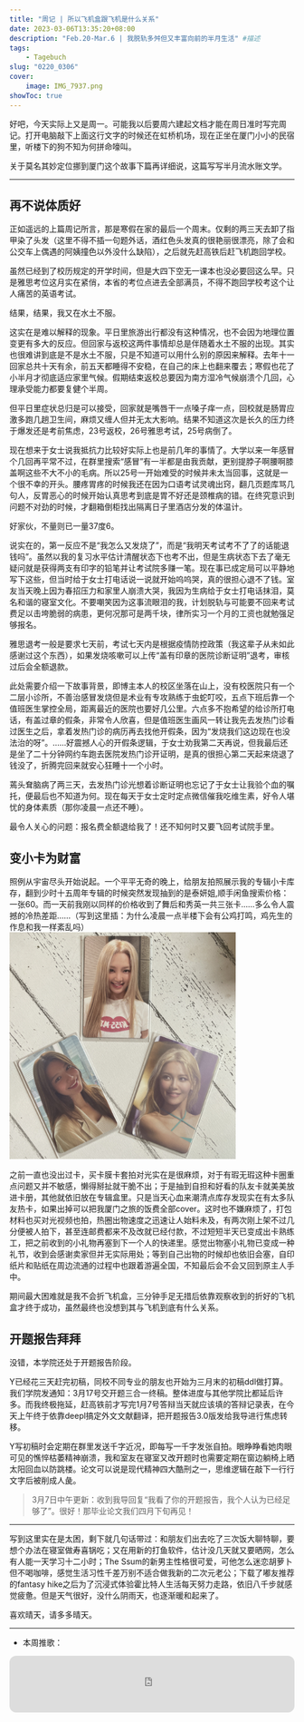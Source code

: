 ```yaml
---
title: "周记 | 所以飞机盒跟飞机是什么关系"
date: 2023-03-06T13:35:20+08:00
description: "Feb.20-Mar.6 | 我脱轨多舛但又丰富向前的半月生活" #描述
tags: 
    - Tagebuch
slug: "0220_0306"
cover:
    image: IMG_7937.png
showToc: true
---
```

好吧，今天实际上又是周一。可能我以后要周六建起文档才能在周日准时写完周记。打开电脑敲下上面这行文字的时候还在虹桥机场，现在正坐在厦门小小的民宿里，听楼下的狗不知为何拼命嚎叫。

关于莫名其妙定位挪到厦门这个故事下篇再详细说，这篇写写半月流水账文学。

---
## 再不说体质好
正如遥远的上篇周记所言，那是寒假在家的最后一个周末。仅剩的两三天去卸了指甲染了头发（这里不得不插一句题外话，酒红色头发真的很艳丽很漂亮，除了会和公交车上偶遇的阿姨撞色以外没什么缺陷），之后就先赶高铁后赶飞机跑回学校。

虽然已经到了校历规定的开学时间，但是大四下空无一课本也没必要回这么早。只是雅思考位这月实在紧俏，本省的考位点进去全部满员，不得不跑回学校考这个让人痛苦的英语考试。

结果，结果，我又在水土不服。

这实在是难以解释的现象。平日里旅游出行都没有这种情况，也不会因为地理位置变更有多大的反应。但回家与返校这两件事情却总是伴随着水土不服的出现。其实也很难讲到底是不是水土不服，只是不知道可以用什么别的原因来解释。去年十一回家总共十天有余，前五天都睡得不安稳，在自己的床上也翻来覆去；寒假也花了小半月才彻底适应家里气候。假期结束返校总要因为南方湿冷气候崩溃个几回，心理承受能力都要复健个半周。

但平日里症状总归是可以接受，回家就是嘴唇干一点嗓子痒一点，回校就是肠胃应激多跑几趟卫生间，麻烦又缠人但并无太大影响。结果不知道这次是长久的压力终于爆发还是考前焦虑，23号返校，26号雅思考试，25号病倒了。

现在想来于女士说我抵抗力比较好实际上也是前几年的事情了。大学以来一年感冒个几回再平常不过，在群里搜索“感冒”有一半都是由我贡献，更别提脖子啊腰啊膝盖啊这些不大不小的毛病。所以25号一开始难受的时候并未太当回事，这就是一个很不幸的开头。腰疼胃疼的时候我还在因为口语考试灵魂出窍，翻几页题库骂几句人，反胃恶心的时候开始认真思考到底是胃不好还是颈椎病的错。在终究意识到问题不对劲的时候，才翻箱倒柜找出隔离日子里酒店分发的体温计。

好家伙，不量则已一量37度6。

说实在的，第一反应不是“我怎么又发烧了”，而是“我明天考试考不了了的话能退钱吗”。虽然以我的复习水平估计清醒状态下也考不出，但是生病状态下去了毫无疑问就是获得两支有印字的铅笔并让考试院多赚一笔。现在事已成定局可以平静地写下这些，但当时给于女士打电话说一说就开始呜呜哭，真的很担心退不了钱。室友当天晚上因为春招压力和家里人崩溃大哭，我因为生病给于女士打电话抹泪，莫名和谐的寝室文化。不要嘲笑因为这事流眼泪的我，计划脱轨与可能要不回来考试费足以击垮脆弱的病患，更何况那可是两千块，律所实习一个月的工资也就勉强足够报名。

雅思退考一般是要求七天前，考试七天内是根据疫情防控政策（我这辈子从未如此感谢过这个东西），如果发烧咳嗽可以上传“盖有印章的医院诊断证明”退考，审核过后会全额退款。

此处需要介绍一下故事背景，即博主本人的校区坐落在山上，没有校医院只有一个二层小诊所，不善治感冒发烧但是术业有专攻熟练于虫蛇叮咬，五点下班后靠一个值班医生掌控全局，距离最近的医院也要好几公里。六点多不抱希望的给诊所打电话，有盖过章的假条，非常令人欣喜，但是值班医生画风一转让我先去发热门诊看过医生之后，拿着发热门诊的病历再去找他开假条，因为“发烧我们这边现在也没法治的呀”。……好震撼人心的开假条逻辑，于女士劝我第二天再说，但我最后还是坐了二十分钟网约车跑去医院发热门诊开证明，是真的很担心第二天起来烧退了钱没了，折腾完回来就安心狂睡十一个小时。

蔫头耷脑病了两三天，去发热门诊光想着诊断证明也忘记了于女士让我验个血的嘱托，便最后也不知道为何。现在每天于女士定时定点微信催我吃维生素，好令人堪忧的身体素质（那你凌晨一点还不睡）。

最令人关心的问题：报名费全额退给我了！还不知何时又要飞回考试院手里。

## 变小卡为财富
照例从宇宙尽头开始说起。一个平平无奇的晚上，给朋友拍照展示我的专辑小卡库存，翻到少时十五周年专辑的时候突然发现抽到的是泰妍姐,顺手闲鱼搜索价格：一张60。而一天前我刚以同样的价格收到了舞后和秀英一共三张卡……多么令人震撼的冷热差距……（写到这里插：为什么凌晨一点半楼下会有公鸡打鸣，鸡先生的作息和我一样紊乱吗）
![1](IMG_2590.jpg#center)
<style>
img[alt="1"]{
  width:400px;
}
</style>
之前一直也没出过卡，买卡膜卡套拍对光实在是很麻烦，对于有瑕无瑕这种卡圈重点问题又并不敏感，懒得掰扯就干脆不出；于是抽到自担和好看的队友卡就美美放进卡册，其他就依旧放在专辑盒里。只是当天心血来潮清点库存发现实在有太多队友热卡，如果出掉可以把我厦门之旅的饭费全部cover。这时也不嫌麻烦了，打包材料也买对光视频也拍，热圈出物速度之迅速让人始料未及，有两次刚上架不过几分便被人拍下，甚至连邮费都来不及改就已经付款，不过短短半天已变成出卡熟练工，把之前收到的小礼物再塞到下一个人的快递里。感觉出物塞小礼物已变成一种礼节，收到会感谢卖家但并无实际用处；等到自己出物的时候却也依旧会塞，自印纸片和贴纸在周边流通的过程中也跟着游遍全国，不知最后会不会又回到原主人手中。

期间最大困难就是我不会折飞机盒，三分钟手足无措后依靠观察收到的折好的飞机盒才终于成功，虽然最终也没想到其与飞机到底有什么关系。

## 开题报告拜拜
没错，本学院还处于开题报告阶段。

Y已经花三天赶完初稿，同校不同专业的朋友也开始为三月末的初稿ddl做打算。我们学院发通知：3月17号交开题三合一终稿。整体进度与其他学院比都延后许多。而我终极拖延，赶高铁前才写完1月7号答辩当天就应该填的答辩记录表，在今天上午终于依靠deepl搞定外文文献翻译，把开题报告3.0版发给我导进行焦虑转移。

Y写初稿时会定期在群里发送千字近况，即每写一千字发张自拍。眼睁睁看她肉眼可见的憔悴枯萎精神崩溃，我和室友在寝室又改开题时也需要定期在窗边躺椅上晒太阳回血以防跳楼。论文可以说是现代精神四大酷刑之一，思维逻辑在敲下一行行文字后被削成人彘。

> 3月7日中午更新：收到我导回复“我看了你的开题报告，我个人认为已经足够了”。很好！那毕业论文我们四月下旬再见！

---

写到这里实在是太困，剩下就几句话带过：和朋友们出去吃了三次饭大聊特聊，要想个办法在寝室做寿喜锅吃；又在用新的打鱼软件，估计没几天就又要晒网，怎么有人能一天学习十二小时；The Ssum的新男主性格很可爱，可他怎么迷恋胡萝卜但不喝咖啡，感觉生活习性千差万别不适合做我新的二次元老公；下载了嘟友推荐的fantasy hike之后为了沉浸式体验霍比特人生活每天努力走路，依旧八千步就感觉疲惫。但是天气很好，没什么阴雨天，也逐渐暖和起来了。

喜欢晴天，请多多晴天。

---

- 本周推歌：
<iframe style="border-radius:12px" src="https://open.spotify.com/embed/track/0yc6Gst2xkRu0eMLeRMGCX?utm_source=generator" width="100%" height="100" frameBorder="0" allowfullscreen="" allow="autoplay; clipboard-write; encrypted-media; fullscreen; picture-in-picture" loading="lazy"></iframe>
